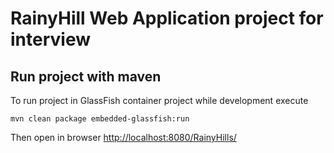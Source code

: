 # RainyHill Web Application project for interview
## Run project with maven
To run project in GlassFish container project while development execute
```
mvn clean package embedded-glassfish:run
```
Then open in browser [http://localhost:8080/RainyHills/](http://localhost:8080/RainyHills/)